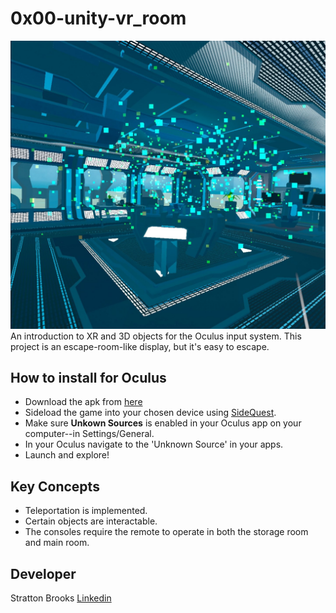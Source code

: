 # 0x00-unity-vr_room
 ![alt text](https://raw.githubusercontent.com/szbrooks2017/0x00-unity-vr_room/main/Assets/Images/vr_room_screenshot.jpg)
  An introduction to XR and 3D objects for the Oculus input system. This project is an escape-room-like display, but it's easy to escape.
 
 ## How to install for Oculus
 - Download the apk from [here](https://drive.google.com/file/d/1tZl-6tCvvK0zqAOLl7nTNqpEV0O9dMpc/view?usp=sharing)
 - Sideload the game into your chosen device using [SideQuest](https://sidequestvr.com/).
 - Make sure **Unkown Sources** is enabled in your Oculus app on your computer--in Settings/General.
 - In your Oculus navigate to the 'Unknown Source' in your apps.
 - Launch and explore!
 ## Key Concepts
 - Teleportation is implemented.
 - Certain objects are interactable.
 - The consoles require the remote to operate in both the storage room and main room.

## Developer
Stratton Brooks
[Linkedin](https://www.linkedin.com/in/stratton-brooks/)
 
